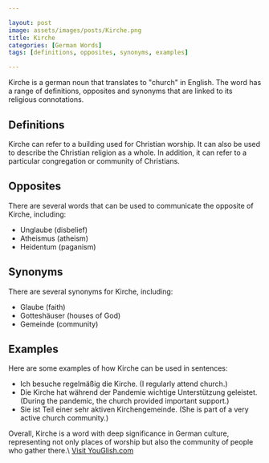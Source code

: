 ```yaml
---

layout: post
image: assets/images/posts/Kirche.png
title: Kirche
categories: [German Words]
tags: [definitions, opposites, synonyms, examples]

---
```


Kirche is a german noun that translates to "church" in English. The word has a range of definitions, opposites and synonyms that are linked to its religious connotations.

## Definitions

Kirche can refer to a building used for Christian worship. It can also be used to describe the Christian religion as a whole. In addition, it can refer to a particular congregation or community of Christians.

## Opposites

There are several words that can be used to communicate the opposite of Kirche, including:

- Unglaube (disbelief)
- Atheismus (atheism)
- Heidentum (paganism)

## Synonyms

There are several synonyms for Kirche, including:

- Glaube (faith)
- Gotteshäuser (houses of God)
- Gemeinde (community)

## Examples

Here are some examples of how Kirche can be used in sentences:

- Ich besuche regelmäßig die Kirche. (I regularly attend church.)
- Die Kirche hat während der Pandemie wichtige Unterstützung geleistet. (During the pandemic, the church provided important support.)
- Sie ist Teil einer sehr aktiven Kirchengemeinde. (She is part of a very active church community.)

Overall, Kirche is a word with deep significance in German culture, representing not only places of worship but also the community of people who gather there.\ <a id="yg-widget-0" class="youglish-widget" data-query="Kirche" data-lang="german" data-components="8412" data-auto-start="0" data-bkg-color="theme_light" data-title="How%20to%20pronounce%20Kirche%20in%20German"  rel="nofollow" href="https://youglish.com">Visit YouGlish.com</a><script async src="https://youglish.com/public/emb/widget.js" charset="utf-8"></script>